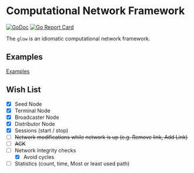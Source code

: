 # Computational Network Framework

[![GoDoc](https://pkg.go.dev/badge/github.com/lnashier/goarc)](https://pkg.go.dev/github.com/lnashier/glow)
[![Go Report Card](https://goreportcard.com/badge/github.com/lnashier/glow)](https://goreportcard.com/report/github.com/lnashier/goarc)

The `glow` is an idiomatic computational network framework.

## Examples

[Examples](examples/)

## Wish List

- [x] Seed Node
- [x] Terminal Node
- [x] Broadcaster Node
- [x] Distributor Node
- [x] Sessions (start / stop)
- [ ] ~~Network modifications while network is up (e.g. Remove link, Add Link)~~
- [ ] ~~ACK~~
- [ ] Network integrity checks
  - [x] Avoid cycles
- [ ] Statistics (count, time, Most or least used path)
